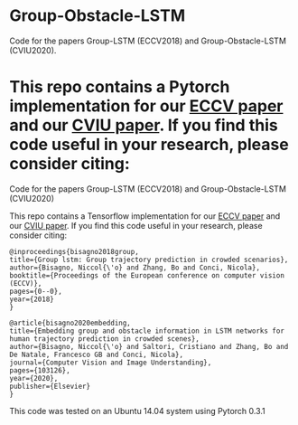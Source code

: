 # Group-Obstacle-LSTM
Code for the papers Group-LSTM (ECCV2018) and Group-Obstacle-LSTM (CVIU2020).


This repo contains a Pytorch implementation for our [ECCV paper](http://openaccess.thecvf.com/content_ECCVW_2018/papers/11131/Bisagno_Group_LSTM_Group_Trajectory_Prediction_in_Crowded_Scenarios_ECCVW_2018_paper.pdf) and our [CVIU paper](https://www.sciencedirect.com/science/article/pii/S1077314220301454?casa_token=mArBjZiDVYoAAAAA:BkQvs7yJcF8YhXfHpYtmxlfQOUvyyRz94symyUV8jm90D8sS3rgLgwd9DConXMbzqFWgB5xD5w).  If you find this code useful in your research, please consider citing:
=======
Code for the papers Group-LSTM (ECCV2018) and Group-Obstacle-LSTM (CVIU2020)



This repo contains a Tensorflow implementation for our [ECCV paper](http://openaccess.thecvf.com/content_ECCVW_2018/papers/11131/Bisagno_Group_LSTM_Group_Trajectory_Prediction_in_Crowded_Scenarios_ECCVW_2018_paper.pdf) and our [CVIU paper](https://www.sciencedirect.com/science/article/pii/S1077314220301454?casa_token=mArBjZiDVYoAAAAA:BkQvs7yJcF8YhXfHpYtmxlfQOUvyyRz94symyUV8jm90D8sS3rgLgwd9DConXMbzqFWgB5xD5w).  If you find this code useful in your research, please consider citing:


    @inproceedings{bisagno2018group,
    title={Group lstm: Group trajectory prediction in crowded scenarios},
    author={Bisagno, Niccol{\'o} and Zhang, Bo and Conci, Nicola},
    booktitle={Proceedings of the European conference on computer vision (ECCV)},
    pages={0--0},
    year={2018}
    }
    
    @article{bisagno2020embedding,
    title={Embedding group and obstacle information in LSTM networks for human trajectory prediction in crowded scenes},
    author={Bisagno, Niccol{\'o} and Saltori, Cristiano and Zhang, Bo and De Natale, Francesco GB and Conci, Nicola},
    journal={Computer Vision and Image Understanding},
    pages={103126},
    year={2020},
    publisher={Elsevier}
    }


This code was tested on an Ubuntu 14.04 system using Pytorch 0.3.1



